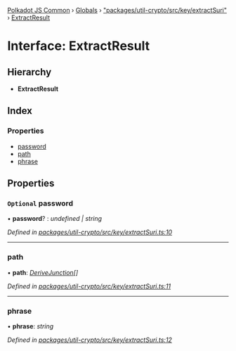 [Polkadot JS Common](../README.md) › [Globals](../globals.md) › ["packages/util-crypto/src/key/extractSuri"](../modules/_packages_util_crypto_src_key_extractsuri_.md) › [ExtractResult](_packages_util_crypto_src_key_extractsuri_.extractresult.md)

# Interface: ExtractResult

## Hierarchy

* **ExtractResult**

## Index

### Properties

* [password](_packages_util_crypto_src_key_extractsuri_.extractresult.md#optional-password)
* [path](_packages_util_crypto_src_key_extractsuri_.extractresult.md#path)
* [phrase](_packages_util_crypto_src_key_extractsuri_.extractresult.md#phrase)

## Properties

### `Optional` password

• **password**? : *undefined | string*

*Defined in [packages/util-crypto/src/key/extractSuri.ts:10](https://github.com/polkadot-js/common/blob/4111122c/packages/util-crypto/src/key/extractSuri.ts#L10)*

___

###  path

• **path**: *[DeriveJunction](../classes/_packages_util_crypto_src_key_derivejunction_.derivejunction.md)[]*

*Defined in [packages/util-crypto/src/key/extractSuri.ts:11](https://github.com/polkadot-js/common/blob/4111122c/packages/util-crypto/src/key/extractSuri.ts#L11)*

___

###  phrase

• **phrase**: *string*

*Defined in [packages/util-crypto/src/key/extractSuri.ts:12](https://github.com/polkadot-js/common/blob/4111122c/packages/util-crypto/src/key/extractSuri.ts#L12)*
